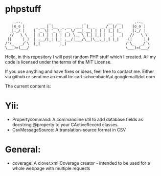 phpstuff
========
        .--.            _               _          __  __      .--.
       |o_o |     _ __ | |__  _ __  ___| |_ _   _ / _|/ _|    |o_o |
       |:_/ |    | '_ \| '_ \| '_ \/ __| __| | | | |_| |_     |:_/ |
      //   \ \   | |_) | | | | |_) \__ \ |_| |_| |  _|  _|   //   \ \
     (|     | )  | .__/|_| |_| .__/|___/\__|\__,_|_| |_|    (|     | )
    /'\_   _/`\  |_|         |_|                           /'\_   _/`\
    \___)=(___/                                            \___)=(___/



Hello, in this repository I will post random PHP stuff which I created.
All my code is licensed under the terms of the MIT License.


If you use anything and have fixes or ideas, feel free to contact me.
Either via github or send me an email to:
carl.schoenbach\at
googlemail\dot
com


The current content is:

Yii:
====
* Propertycommand: A commandline util to add database fields as docstring @property to your CActiveRecord classes.
* CsvMessageSource: A translation-source format in CSV

General:
========
* coverage: A clover.xml Coverage creator - intended to be used for a whole webpage with multiple requests


